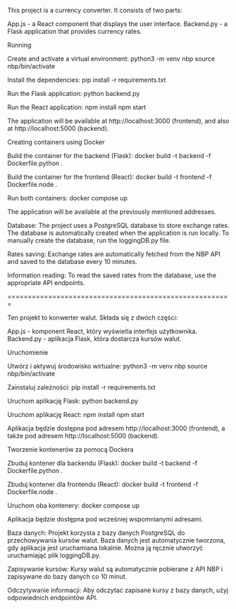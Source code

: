 This project is a currency converter. It consists of two parts:

App.js - a React component that displays the user interface.
Backend.py - a Flask application that provides currency rates.

Running

Create and activate a virtual environment:
python3 -m venv nbp
source nbp/bin/activate

Install the dependencies:
pip install -r requirements.txt

Run the Flask application:
python backend.py

Run the React application:
npm install
npm start

The application will be available at http://localhost:3000 (frontend), and also at http://localhost:5000 (backend).

Creating containers using Docker

Build the container for the backend (Flask):
docker build -t backend -f Dockerfile.python .

Build the container for the frontend (React):
docker build -t frontend -f Dockerfile.node .

Run both containers:
docker compose up

The application will be available at the previously mentioned addresses.

Database:
The project uses a PostgreSQL database to store exchange rates. The database is automatically created when the application is run locally. To manually create the database, run the loggingDB.py file.



Rates saving:
Exchange rates are automatically fetched from the NBP API and saved to the database every 10 minutes.

Information reading:
To read the saved rates from the database, use the appropriate API endpoints.

=======================================================

Ten projekt to konwerter walut. Składa się z dwóch części:

App.js - komponent React, który wyświetla interfejs użytkownika.
Backend.py - aplikacja Flask, która dostarcza kursów walut.

Uruchomienie

Utwórz i aktywuj środowisko wirtualne:
python3 -m venv nbp
source nbp/bin/activate

Zainstaluj zależności:
pip install -r requirements.txt

Uruchom aplikację Flask:
python backend.py

Uruchom aplikację React:
npm install
npm start

Aplikacja będzie dostępna pod adresem http://localhost:3000 (frontend),
a także pod adresem http://localhost:5000 (backend).

Tworzenie kontenerów za pomocą Dockera

Zbuduj kontener dla backendu (Flask):
docker build -t backend -f Dockerfile.python .

Zbuduj kontener dla frontendu (React):
docker build -t frontend -f Dockerfile.node .

Uruchom oba kontenery:
docker compose up

Aplikacja będzie dostępna pod wcześniej wspomnianymi adresami.

Baza danych:
Projekt korzysta z bazy danych PostgreSQL do przechowywania kursów walut. Baza danych jest automatycznie tworzona, gdy aplikacja jest uruchamiana lokalnie. Można ją ręcznie utworzyć uruchamiająć plik loggingDB.py.

Zapisywanie kursów:
Kursy walut są automatycznie pobierane z API NBP i zapisywane do bazy danych co 10 minut.

Odczytywanie informacji:
Aby odczytać zapisane kursy z bazy danych, użyj odpowiednich endpointów API.